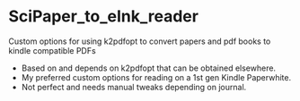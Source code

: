 # SciPaper_to_eInk_reader
Custom options for using k2pdfopt to convert papers and pdf books to kindle compatible PDFs


- Based on and depends on k2pdfopt that can be obtained elsewhere. 
- My preferred custom options for reading on a 1st gen Kindle Paperwhite.
- Not perfect and needs manual tweaks depending on journal.

